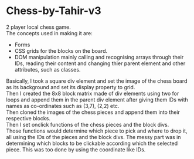 # Chess-by-Tahir-v3
2 player local chess game.  
The concepts used in making it are:  
- Forms  
- CSS grids for the blocks on the board.  
- DOM manipulation mainly calling and recognising arrays through their IDs, reading their content and changing thier parent element and other attributes, such as classes.  

Basically, I took a square div element and set the image of the chess board as its background and set its display property to grid.  
Then I created the 8x8 block matrix made of div elements using two for loops and append them in the parent div element after giving them IDs with names as co-ordinates such as (3,7), (2,2) etc.  
Then cloned the images of the chess pieces and append them into their respective blocks.  
Then I set onclick functions of the chess pieces and the block divs.  
Those functions would determine which piece to pick and where to drop it, all using the IDs of the pieces and the block divs.
The messy part was in determining which blocks to be clickable according which the selected piece. This was too done by using the coordinate like IDs.
